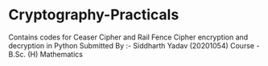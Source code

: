 # Cryptography-Practicals
Contains codes for Ceaser Cipher and Rail Fence Cipher encryption and decryption in Python
Submitted By :- Siddharth Yadav (20201054) 
Course - B.Sc. (H) Mathematics

